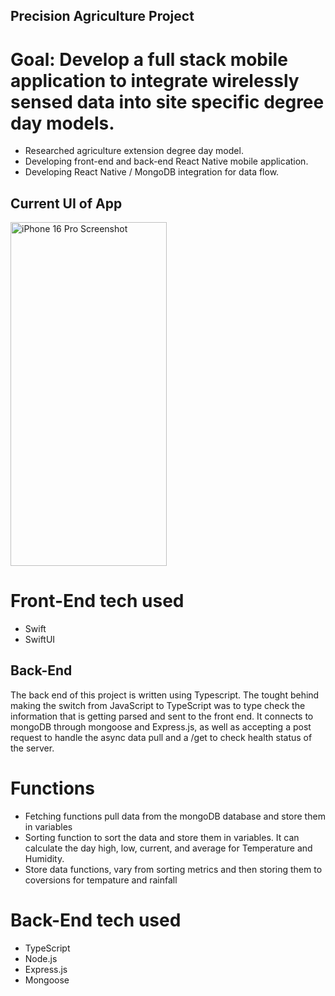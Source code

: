 ## Precision Agriculture Project

# Goal: Develop a full stack mobile application to integrate wirelessly sensed data into site specific degree day models.

- Researched agriculture extension degree day model.
- Developing front-end and back-end React Native mobile application.
- Developing React Native / MongoDB integration for data flow.


## Current UI of App

<img src="[https://github.com/user-attachments/assets/53667119-c92b-4856-8b83-4199e1c021b8]" width="250" height="550" title="iPhone 16 Pro Screenshot" alt="iPhone 16 Pro Screenshot"/>


# Front-End tech used

- Swift
- SwiftUI


## Back-End

The back end of this project is written using Typescript. The tought behind making the switch from JavaScript to TypeScript was to type check the information that is getting parsed and sent to the front end. It connects to mongoDB through mongoose and Express.js, as well as accepting a post request to handle the async data pull and a /get to check health status of the server. 

# Functions

- Fetching functions pull data from the mongoDB database and store them in variables
- Sorting function to sort the data and store them in variables. It can calculate the day high, low, current, and average for Temperature and Humidity.
- Store data functions, vary from sorting metrics and then storing them to coversions for tempature and rainfall

# Back-End tech used

- TypeScript
- Node.js
- Express.js
- Mongoose
